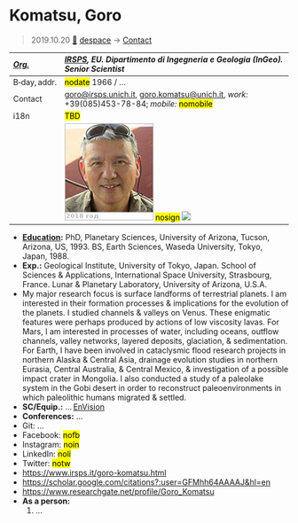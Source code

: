 # Komatsu, Goro
> 2019.10.20 [🚀](../index/index.md) [despace](index.md) → [Contact](contact.md)

|*[Org.](contact.md)*|*[IRSPS](zz_irsps.md), EU. Dipartimento di Ingegneria e Geologia (InGeo). Senior Scientist*|
|:--|:--|
|B‑day, addr.|<mark>nodate</mark> 1966  / …|
|Contact|<goro@irsps.unich.it>, <goro.komatsu@unich.it>, *work:* +39(085)453-78-84; *mobile:* <mark>nomobile</mark>|
|i18n|<mark>TBD</mark>|
||[![](f/contact/k/komatsu1_photo_thumb.jpg)](f/contact/k/komatsu1_photo.jpg) <mark>nosign</mark> [![](f/contact//1_sign_thumb.jpg)](f/contact//1_sign.png)|

   - **[Education](edu.md):**  PhD, Planetary Sciences, University of Arizona, Tucson, Arizona, US, 1993. BS, Earth Sciences, Waseda University, Tokyo, Japan, 1988.
   - **Exp.:** Geological Institute, University of Tokyo, Japan. School of Sciences & Applications, International Space University, Strasbourg, France. Lunar & Planetary Laboratory, University of Arizona, U.S.A.
   - My major research focus is surface landforms of terrestrial planets. I am interested in their formation processes & implications for the evolution of the planets. I studied channels & valleys on Venus. These enigmatic features were perhaps produced by actions of low viscosity lavas. For Mars, I am interested in processes of water, including oceans, outflow channels, valley networks, layered deposits, glaciation, & sedimentation. For Earth, I have been involved in cataclysmic flood research projects in northern Alaska & Central Asia, drainage evolution studies in northern Eurasia, Central Australia, & Central Mexico, & investigation of a possible impact crater in Mongolia. I also conducted a study of a paleolake system in the Gobi desert in order to reconstruct paleoenvironments in which paleolithic humans migrated & settled.
   - **SC/Equip.:** … [EnVision](envision.md)
   - **Conferences:** …
   - Git: …
   - Facebook: <mark>nofb</mark>
   - Instagram: <mark>noin</mark>
   - LinkedIn: <mark>noli</mark>
   - Twitter: <mark>notw</mark>
   - <https://www.irsps.it/goro-komatsu.html>
   - <https://scholar.google.com/citations?:user=GFMhh64AAAAJ&hl=en>
   - <https://www.researchgate.net/profile/Goro_Komatsu>
   - **As a person:**
      1. …
